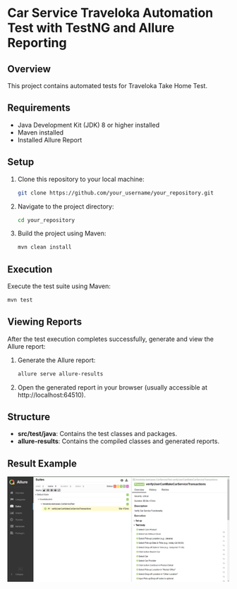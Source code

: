 # Car Service Traveloka Automation Test with TestNG and Allure Reporting

## Overview
This project contains automated tests for Traveloka Take Home Test.

## Requirements
- Java Development Kit (JDK) 8 or higher installed
- Maven installed
- Installed Allure Report

## Setup
1. Clone this repository to your local machine:

    ```bash
    git clone https://github.com/your_username/your_repository.git
    ```

2. Navigate to the project directory:

    ```bash
    cd your_repository
    ```

3. Build the project using Maven:

    ```bash
    mvn clean install
    ```

## Execution
Execute the test suite using Maven:

```bash
mvn test
```

## Viewing Reports
After the test execution completes successfully, generate and view the Allure report:

1. Generate the Allure report:

    ```bash
    allure serve allure-results
    ```

2. Open the generated report in your browser (usually accessible at http://localhost:64510).

## Structure
- **src/test/java**: Contains the test classes and packages.
- **allure-results**: Contains the compiled classes and generated reports.

## Result Example
![Sample Report](img.png)

